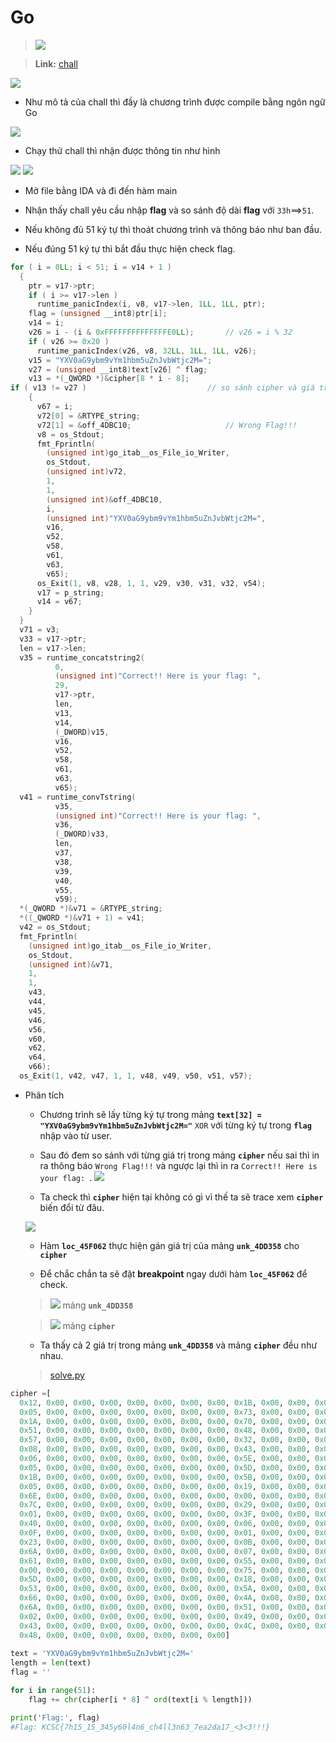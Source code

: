 # Go
>![](https://github.com/anpm2/Cybersecurity/blob/c1af7c1574383f20a06397d766dffbed3835f26d/Reverse_Engineering/Write-up/TTV_MB_KCSC_2024/Go/Image/Go-Easy.png)

>**Link:** [chall](https://github.com/anpm2/Cybersecurity/tree/c1af7c1574383f20a06397d766dffbed3835f26d/Reverse_Engineering/Write-up/TTV_MB_KCSC_2024/Go/Chall)

![](https://github.com/anpm2/Cybersecurity/blob/main/Reverse_Engineering/Write-up/TTV_MB_KCSC_2024/Go/Image/1.png)
* Như mô tả của chall thì đầy là chương trình được compile bằng ngôn ngữ Go

![](https://github.com/anpm2/Cybersecurity/blob/main/Reverse_Engineering/Write-up/TTV_MB_KCSC_2024/Go/Image/2.png)
* Chạy thử chall thì nhận được thông tin như hình

![](https://github.com/anpm2/Cybersecurity/blob/main/Reverse_Engineering/Write-up/TTV_MB_KCSC_2024/Go/Image/3.png)
![](https://github.com/anpm2/Cybersecurity/blob/main/Reverse_Engineering/Write-up/TTV_MB_KCSC_2024/Go/Image/4.png)
* Mở file bằng IDA và đi đến hàm main

* Nhận thấy chall yêu cầu nhập **flag** và so sánh độ dài **flag** với `33h`==>`51`.

* Nếu không đủ 51 ký tự thì thoát chương trình và thông báo như ban đầu.

* Nếu đúng 51 ký tự thì bắt đầu thực hiện check flag.

```c
for ( i = 0LL; i < 51; i = v14 + 1 )
  {
    ptr = v17->ptr;
    if ( i >= v17->len )
      runtime_panicIndex(i, v8, v17->len, 1LL, 1LL, ptr);
    flag = (unsigned __int8)ptr[i];
    v14 = i;
    v26 = i - (i & 0xFFFFFFFFFFFFFFE0LL);       // v26 = i % 32
    if ( v26 >= 0x20 )
      runtime_panicIndex(v26, v8, 32LL, 1LL, 1LL, v26);
    v15 = "YXV0aG9ybm9vYm1hbm5uZnJvbWtjc2M=";
    v27 = (unsigned __int8)text[v26] ^ flag;
    v13 = *(_QWORD *)&cipher[8 * i - 8];
if ( v13 != v27 )                           // so sánh cipher và giá trị sau khi xor flag với text
    {
      v67 = i;
      v72[0] = &RTYPE_string;
      v72[1] = &off_4DBC10;                     // Wrong Flag!!!
      v8 = os_Stdout;
      fmt_Fprintln(
        (unsigned int)go_itab__os_File_io_Writer,
        os_Stdout,
        (unsigned int)v72,
        1,
        1,
        (unsigned int)&off_4DBC10,
        i,
        (unsigned int)"YXV0aG9ybm9vYm1hbm5uZnJvbWtjc2M=",
        v16,
        v52,
        v58,
        v61,
        v63,
        v65);
      os_Exit(1, v8, v28, 1, 1, v29, v30, v31, v32, v54);
      v17 = p_string;
      v14 = v67;
    }
  }
  v71 = v3;
  v33 = v17->ptr;
  len = v17->len;
  v35 = runtime_concatstring2(
          0,
          (unsigned int)"Correct!! Here is your flag: ",
          29,
          v17->ptr,
          len,
          v13,
          v14,
          (_DWORD)v15,
          v16,
          v52,
          v58,
          v61,
          v63,
          v65);
  v41 = runtime_convTstring(
          v35,
          (unsigned int)"Correct!! Here is your flag: ",
          v36,
          (_DWORD)v33,
          len,
          v37,
          v38,
          v39,
          v40,
          v55,
          v59);
  *(_QWORD *)&v71 = &RTYPE_string;
  *((_QWORD *)&v71 + 1) = v41;
  v42 = os_Stdout;
  fmt_Fprintln(
    (unsigned int)go_itab__os_File_io_Writer,
    os_Stdout,
    (unsigned int)&v71,
    1,
    1,
    v43,
    v44,
    v45,
    v46,
    v56,
    v60,
    v62,
    v64,
    v66);
  os_Exit(1, v42, v47, 1, 1, v48, v49, v50, v51, v57);
```
* Phân tích
  * Chương trình sẽ lấy từng ký tự trong mảng **`text[32] = "YXV0aG9ybm9vYm1hbm5uZnJvbWtjc2M="`** `XOR` với từng ký tự trong **`flag`** nhập vào từ user.

  * Sau đó đem so sánh với từng giá trị trong mảng **`cipher`** nếu sai thì in ra thông báo `Wrong Flag!!!` và ngược lại thì in ra `Correct!! Here is your flag: `.
  ![](https://github.com/anpm2/Cybersecurity/blob/main/Reverse_Engineering/Write-up/TTV_MB_KCSC_2024/Go/Image/5.png)
  * Ta check thì **`cipher`** hiện tại không có gì vì thế ta sẽ trace xem **`cipher`** biến đổi từ đâu.

  ![](https://github.com/anpm2/Cybersecurity/blob/main/Reverse_Engineering/Write-up/TTV_MB_KCSC_2024/Go/Image/6.png)
  * Hàm **`loc_45F062`** thực hiện gán giá trị của mảng **`unk_4DD358`** cho **`cipher`**
  
  * Để chắc chắn ta sẽ đặt **breakpoint** ngay dưới hàm **`loc_45F062`** để check.
  
  > ![](https://github.com/anpm2/Cybersecurity/blob/main/Reverse_Engineering/Write-up/TTV_MB_KCSC_2024/Go/Image/7.png)
  > mảng **`unk_4DD358`**

  > ![](https://github.com/anpm2/Cybersecurity/blob/main/Reverse_Engineering/Write-up/TTV_MB_KCSC_2024/Go/Image/8.png)
  > mảng **`cipher`**

  * Ta thấy cả 2 giá trị trong mảng **`unk_4DD358`** và mảng **`cipher`** đều như nhau.

  > [solve.py]()
  
```python
cipher =[
  0x12, 0x00, 0x00, 0x00, 0x00, 0x00, 0x00, 0x00, 0x1B, 0x00, 0x00, 0x00, 0x00, 0x00, 0x00, 0x00,
  0x05, 0x00, 0x00, 0x00, 0x00, 0x00, 0x00, 0x00, 0x73, 0x00, 0x00, 0x00, 0x00, 0x00, 0x00, 0x00,
  0x1A, 0x00, 0x00, 0x00, 0x00, 0x00, 0x00, 0x00, 0x70, 0x00, 0x00, 0x00, 0x00, 0x00, 0x00, 0x00, 
  0x51, 0x00, 0x00, 0x00, 0x00, 0x00, 0x00, 0x00, 0x48, 0x00, 0x00, 0x00, 0x00, 0x00, 0x00, 0x00,
  0x57, 0x00, 0x00, 0x00, 0x00, 0x00, 0x00, 0x00, 0x32, 0x00, 0x00, 0x00, 0x00, 0x00, 0x00, 0x00,
  0x08, 0x00, 0x00, 0x00, 0x00, 0x00, 0x00, 0x00, 0x43, 0x00, 0x00, 0x00, 0x00, 0x00, 0x00, 0x00, 
  0x06, 0x00, 0x00, 0x00, 0x00, 0x00, 0x00, 0x00, 0x5E, 0x00, 0x00, 0x00, 0x00, 0x00, 0x00, 0x00, 
  0x05, 0x00, 0x00, 0x00, 0x00, 0x00, 0x00, 0x00, 0x5D, 0x00, 0x00, 0x00, 0x00, 0x00, 0x00, 0x00, 
  0x1B, 0x00, 0x00, 0x00, 0x00, 0x00, 0x00, 0x00, 0x5B, 0x00, 0x00, 0x00, 0x00, 0x00, 0x00, 0x00, 
  0x05, 0x00, 0x00, 0x00, 0x00, 0x00, 0x00, 0x00, 0x19, 0x00, 0x00, 0x00, 0x00, 0x00, 0x00, 0x00, 
  0x6E, 0x00, 0x00, 0x00, 0x00, 0x00, 0x00, 0x00, 0x00, 0x00, 0x00, 0x00, 0x00, 0x00, 0x00, 0x00, 
  0x7C, 0x00, 0x00, 0x00, 0x00, 0x00, 0x00, 0x00, 0x29, 0x00, 0x00, 0x00, 0x00, 0x00, 0x00, 0x00, 
  0x01, 0x00, 0x00, 0x00, 0x00, 0x00, 0x00, 0x00, 0x3F, 0x00, 0x00, 0x00, 0x00, 0x00, 0x00, 0x00, 
  0x40, 0x00, 0x00, 0x00, 0x00, 0x00, 0x00, 0x00, 0x06, 0x00, 0x00, 0x00, 0x00, 0x00, 0x00, 0x00, 
  0x0F, 0x00, 0x00, 0x00, 0x00, 0x00, 0x00, 0x00, 0x01, 0x00, 0x00, 0x00, 0x00, 0x00, 0x00, 0x00, 
  0x23, 0x00, 0x00, 0x00, 0x00, 0x00, 0x00, 0x00, 0x0B, 0x00, 0x00, 0x00, 0x00, 0x00, 0x00, 0x00, 
  0x6A, 0x00, 0x00, 0x00, 0x00, 0x00, 0x00, 0x00, 0x07, 0x00, 0x00, 0x00, 0x00, 0x00, 0x00, 0x00, 
  0x61, 0x00, 0x00, 0x00, 0x00, 0x00, 0x00, 0x00, 0x55, 0x00, 0x00, 0x00, 0x00, 0x00, 0x00, 0x00, 
  0x00, 0x00, 0x00, 0x00, 0x00, 0x00, 0x00, 0x00, 0x75, 0x00, 0x00, 0x00, 0x00, 0x00, 0x00, 0x00, 
  0x5D, 0x00, 0x00, 0x00, 0x00, 0x00, 0x00, 0x00, 0x18, 0x00, 0x00, 0x00, 0x00, 0x00, 0x00, 0x00, 
  0x53, 0x00, 0x00, 0x00, 0x00, 0x00, 0x00, 0x00, 0x5A, 0x00, 0x00, 0x00, 0x00, 0x00, 0x00, 0x00, 
  0x66, 0x00, 0x00, 0x00, 0x00, 0x00, 0x00, 0x00, 0x4A, 0x00, 0x00, 0x00, 0x00, 0x00, 0x00, 0x00, 
  0x6A, 0x00, 0x00, 0x00, 0x00, 0x00, 0x00, 0x00, 0x51, 0x00, 0x00, 0x00, 0x00, 0x00, 0x00, 0x00, 
  0x02, 0x00, 0x00, 0x00, 0x00, 0x00, 0x00, 0x00, 0x49, 0x00, 0x00, 0x00, 0x00, 0x00, 0x00, 0x00, 
  0x43, 0x00, 0x00, 0x00, 0x00, 0x00, 0x00, 0x00, 0x4C, 0x00, 0x00, 0x00, 0x00, 0x00, 0x00, 0x00, 
  0x48, 0x00, 0x00, 0x00, 0x00, 0x00, 0x00, 0x00]
  
text = 'YXV0aG9ybm9vYm1hbm5uZnJvbWtjc2M='
length = len(text)
flag = ''

for i in range(51):
    flag += chr(cipher[i * 8] ^ ord(text[i % length]))

print('Flag:', flag)
#Flag: KCSC{7h15_15_345y60l4n6_ch4ll3n63_7ea2da17_<3<3!!!}
```
